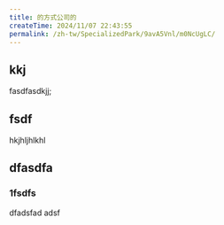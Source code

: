 ```yaml
---
title: 的方式公司的
createTime: 2024/11/07 22:43:55
permalink: /zh-tw/SpecializedPark/9avA5Vnl/m0NcUgLC/
---
```


## kkj 
fasdfasdkjj;


## fsdf 


hkjhljhlkhl


## dfasdfa 

### 1fsdfs

dfadsfad adsf
